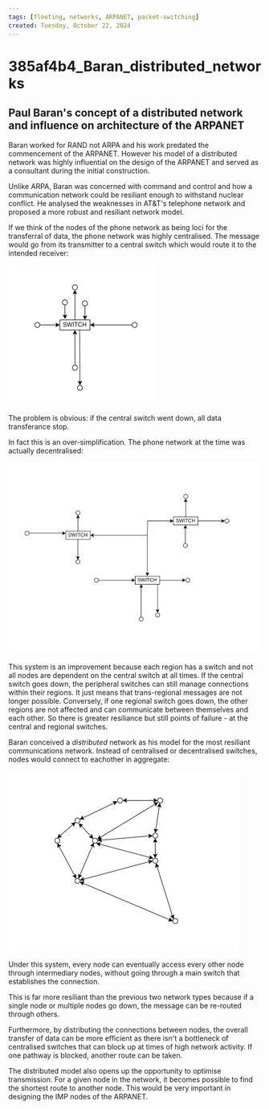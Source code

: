 ```yaml
---
tags: [fleeting, networks, ARPANET, packet-switching]
created: Tuesday, October 22, 2024
---
```


# 385af4b4_Baran_distributed_networks

## Paul Baran's concept of a distributed network and influence on architecture of the ARPANET

Baran worked for RAND not ARPA and his work predated the commencement of the
ARPANET. However his model of a distributed network was highly influential on
the design of the ARPANET and served as a consultant during the initial
construction.

Unlike ARPA, Baran was concerned with command and control and how a
communication network could be resiliant enough to withstand nuclear conflict.
He analysed the weaknesses in AT&T's telephone network and proposed a more
robust and resiliant network model.

If we think of the nodes of the phone network as being loci for the transferral
of data, the phone network was highly centralised. The message would go from its
transmitter to a central switch which would route it to the intended receiver:

![Centralised network](static/centralised.png)

The problem is obvious: if the central switch went down, all data transferance
stop.

In fact this is an over-simplification. The phone network at the time was
actually decentralised:

![Decentralised network](static/decentralised.png)

This system is an improvement because each region has a switch and not all nodes
are dependent on the central switch at all times. If the central switch goes
down, the peripheral switches can still manage connections within their regions.
It just means that trans-regional messages are not longer possible. Conversely,
if one regional switch goes down, the other regions are not affected and can
communicate between themselves and each other. So there is greater resiliance
but still points of failure - at the central and regional switches.

Baran conceived a _distributed_ network as his model for the most resiliant
communications network. Instead of centralised or decentralised switches, nodes
would connect to eachother in aggregate:

![Distributed network](static/distributed.png)

Under this system, every node can eventually access every other node through
intermediary nodes, without going through a main switch that establishes the
connection.

This is far more resiliant than the previous two network types because if a
single node or multiple nodes go down, the message can be re-routed through
others.

Furthermore, by distributing the connections between nodes, the overall transfer
of data can be more efficient as there isn't a bottleneck of centralised
switches that can block up at times of high network activity. If one pathway is
blocked, another route can be taken.

The distributed model also opens up the opportunity to optimise transmission.
For a given node in the network, it becomes possible to find the shortest route
to another node. This would be very important in designing the IMP nodes of the
ARPANET.

